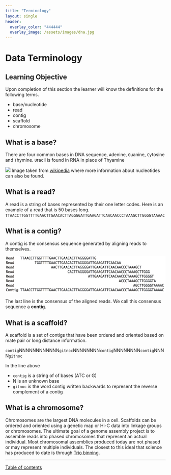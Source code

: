 ```yaml
---
title: "Terminology"
layout: single
header:
  overlay_color: "444444"
  overlay_image: /assets/images/dna.jpg
---
```



# Data Terminology

## Learning Objective
Upon completion of this section the learner will know the definitions for the following terms.

* base/nucleotide
* read
* contig
* scaffold
* chromosome

## What is a base?
There are four common bases in DNA sequence, ```A```denine, ```G```uanine, ```C```ytosine and ```T```hymine. ```U```racil is found in RNA in place of Thyamine

![](https://upload.wikimedia.org/wikipedia/commons/thumb/e/e2/Nucleotides_1.svg/1320px-Nucleotides_1.svg.png)
Image taken from [wikipedia](https://en.wikipedia.org/wiki/Nucleotide) where more information about nucleotides can also be found.

## What is a read?
A read is a string of bases represented by their one letter codes. Here is an example of a read that is 50 bases long.
``TTAACCTTGGTTTTGAACTTGAACACTTAGGGGATTGAAGATTCAACAACCCTAAAGCTTGGGGTAAAAC``  



## What is a contig?

A contig is the consensus sequence generated by aligning reads to themselves.  

![](assets/contig.png)



The last line is the consensus of the aligned reads. We call this consensus sequence a **contig**.

## What is a scaffold?
A scaffold is a set of contigs that have been ordered and oriented based on mate pair or long distance information.

```contig```NNNNNNNNNNNN```gitnoc```NNNNNNNN```contig```NNNNNNNN```contig```NNNN```gitnoc```

In the line above
* ```contig``` is a string of of bases (ATC or G)
* N is an unknown base
* ```gitnoc``` is the word contig written backwards to represent the reverse complement of a contig  


## What is a chromosome?
Chromosomes are the largest DNA molecules in a cell. Scaffolds can be ordered and oriented using a genetic map or Hi-C data into linkage groups or chromosomes.  The ultimate goal of a genome assembly project is to assemble reads into phased chromosomes that represent an actual individual.  Most chromosomal assemblies produced today are not phased or may represent multiple individuals.  The closest to this ideal that science has produced to date is through [Trio binning](https://www.biorxiv.org/content/early/2018/02/26/271486).

---
[Table of contents](terminology_index.md)
